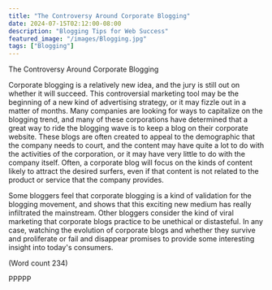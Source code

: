 ```yaml
---
title: "The Controversy Around Corporate Blogging"
date: 2024-07-15T02:12:00-08:00
description: "Blogging Tips for Web Success"
featured_image: "/images/Blogging.jpg"
tags: ["Blogging"]
---
```


The Controversy Around Corporate Blogging

Corporate blogging is a relatively new idea, and the jury
is still out on whether it will succeed. This controversial
marketing tool may be the beginning of a new kind of
advertising strategy, or it may fizzle out in a matter of
months. Many companies are looking for ways to
capitalize on the blogging trend, and many of these
corporations have determined that a great way to ride
the blogging wave is to keep a blog on their corporate
website. These blogs are often created to appeal to the
demographic that the company needs to court, and the
content may have quite a lot to do with the activities of
the corporation, or it may have very little to do with the
company itself. Often, a corporate blog will focus on
the kinds of content likely to attract the desired surfers,
even if that content is not related to the product or
service that the company provides. 

Some bloggers feel that corporate blogging is a kind of
validation for the blogging movement, and shows that
this exciting new medium has really infiltrated the
mainstream. Other bloggers consider the kind of viral
marketing that corporate blogs practice to be unethical
or distasteful. In any case, watching the evolution of
corporate blogs and whether they survive and
proliferate or fail and disappear promises to provide
some interesting insight into today's consumers. 

(Word count 234)

PPPPP


